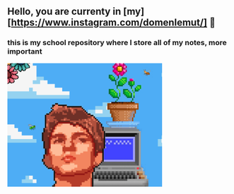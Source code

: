 ## Hello, you are currenty in [my][https://www.instagram.com/domenlemut/] 👋
### this is my school repository where I store all of my notes, more important

<img src="github_1.png" width="350">

